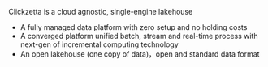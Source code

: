 Clickzetta is a cloud agnostic, single-engine lakehouse
* A fully managed data platform with zero setup and no holding costs
* A converged platform unified batch, stream and real-time process with next-gen of incremental computing technology
* An open lakehouse (one copy of data)，open and standard data format
